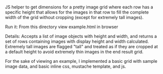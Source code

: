 JS helper to get dimensions for a pretty image grid where each row has a specific height that allows for the images in that row to fill the complete width of the grid without cropping (except for extremely tall images).

Run it:
From this directory view example.html in browser

Details:
Accepts a list of image objects with height and width, and returns a set of rows containing images with display height and width calculated. Extremely tall images are flagged "tall" and treated as if they are cropped at a default height to avoid extremely thin images in the end result grid. 

For the sake of viewing an example, I implemented a basic grid with sample image data, and basic inline css, mustache template, and js.

